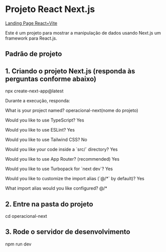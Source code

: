 # Projeto React Next.js 
<a href="https://adriano-reis-eng.github.io/landing_page/">Landing Page React+Vite</a>
<p>Este é um projeto para mostrar a manipulação de dados usando Next.js um framework para React.js.</p>


## Padrão de projeto
## 1. Criando o projeto Next.js (responda às perguntas conforme abaixo)
<p>npx create-next-app@latest</p>
<p>Durante a execução, responda:</p>
<p>What is your project named? operacional-next(nome do projeto)</p>
<p>Would you like to use TypeScript? Yes</p>
<p>Would you like to use ESLint? Yes</p>
<p>Would you like to use Tailwind CSS? No</p>
<p>Would you like your code inside a `src/` directory? Yes</p>
<p>Would you like to use App Router? (recommended) Yes</p>
<p>Would you like to use Turbopack for `next dev`? Yes</p>
<p>Would you like to customize the import alias (`@/*` by default)? Yes</p>
<p>What import alias would you like configured? @/*</p>
<p></p>

## 2. Entre na pasta do projeto
cd operacional-next

## 3. Rode o servidor de desenvolvimento
npm run dev